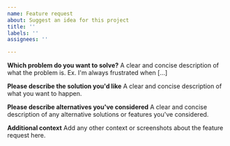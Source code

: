 ```yaml
---
name: Feature request
about: Suggest an idea for this project
title: ''
labels: ''
assignees: ''

---
```


**Which problem do you want to solve?**
A clear and concise description of what the problem is. Ex. I'm always frustrated when [...]

**Please describe the solution you'd like**
A clear and concise description of what you want to happen.

**Please describe alternatives you've considered**
A clear and concise description of any alternative solutions or features you've considered.

**Additional context**
Add any other context or screenshots about the feature request here.
